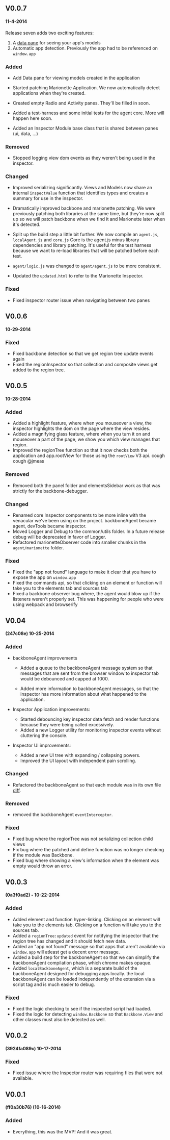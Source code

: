 ## V0.0.7
#### 11-4-2014

Release seven adds two exciting features:
1. A [data pane](http://cl.ly/YLgM) for seeing your app's models
2. Automatic app detection. Previously the app had to be referenced on `window.app`

### Added
+ Add Data pane for viewing models created in the application

+ Started patching Marionette Application.
  We now automatically detect applications when they're created.

+ Created empty Radio and Activity panes. They'll be filled in soon.

+ Added a test-harness and some initial tests for the agent core. More will
happen here soon.

+ Added an Inspector Module base class that is shared between panes (ui, data, ...)

### Removed
+ Stopped logging view dom events as they weren't being used in the inspector.

### Changed
+ Improved serializing significantly.
  Views and Models now share an internal `inspectValue` function that identifies
  types and creates a summary for use in the inspector.

+ Dramatically improved backbone and marionette patching.
  We were previously patching both libraries at the same time, but they're now
  split up so we will patch backbone when we find it and Marionette later when it's detected.

+ Split up the build step a little bit further. We now compile an `agent.js`, `localAgent.js` and `core.js`
  Core is the agent.js minus library dependencies and library patching.
  It's useful for the test harness because we want to re-load libraries that will be patched before each test.

+ `agent/logic.js` was changed to `agent/agent.js` to be more consistent.

+ Updated the `updated.html` to refer to the Marionette Inspector.


### Fixed
+ Fixed inspector router issue when navigating between two panes


## V0.0.6
#### 10-29-2014

### Fixed
  + Fixed backbone detection so that we get region tree update events again
  + Fixed the regionInspector so that collection and composite views get added to the region tree.

## V0.0.5
#### 10-28-2014


### Added
  + Added a highlight feature, where when you mouseover a view, the inspector highlights the dom on the page where the view resides.
  + Added a magnifying glass feature, where when you turn it on and mouseover a part of the page, we show you which view manages that region.
  + Improved the regionTree function so that it now checks both the application and app.rootView for those using the `rootView` V3 api. cough cough @jmeas

### Removed
  + Removed both the panel folder and elementsSidebar work as that was strictly for the backbone-debugger.

### Changed
  + Renamed core Inspector components to be more inline with the venacular we've been using on the project. backboneAgent became agent, devTools became inspector.
  + Moved Logger and Debug to the common/utils folder. In a future release debug will be deprecated in favor of Logger.
  + Refactored marionetteObserver code into smaller chunks in the `agent/marionette` folder.

### Fixed
  + Fixed the "app not found" language to make it clear that you have to expose the app on `window.app`
  + Fixed the commands api, so that clicking on an element or function will take you to the elements tab and sources tab
  + Fixed a backbone observer bug where, the agent would blow up if the listeners weren't properly set. This was happening for people who were using webpack and browserify


## V0.04
#### (247c08e) 10-25-2014

### Added


+ backboneAgent improvements
  + Added a queue to the backboneAgent message system so that messages that are sent from the browser window to inspector tab would be debounced and capped at 1000.

  + Added more information to backboneAgent messages, so that the inspector has more information about what happened to the application.


+ Inspector Application improvements:
  + Started debouncing key inspector data fetch and render functions because they were being called excessively.
  + Added a new Logger utility for monitoring inspector events without cluttering the console.


+ Inspector UI improvements:
  + Added a new UI tree with expanding / collapsing powers.
  + Improved the UI layout with independent pain scrolling.

### Changed
+ Refactored the backboneAgent so that each module was in its own file [diff](https://gist.github.com/jasonLaster/8cee8a0564c1bdeabb43).


### Removed
+ removed the backboneAgent `eventInterceptor`.

### Fixed
+ Fixed bug where the regionTree was not serializing  collection child views
+ Fix bug where the patched amd define function was no longer checking if the module was Backbone.
+ Fixed bug where showing a view's information when the element was empty would throw an error.

## V0.0.3
#### (0a3f0ad2) - 10-22-2014

### Added
+ Added element and function hyper-linking. Clicking on an element will take you to the elements tab. Clicking on a function will take you to the sources tab.
+ Added a `regionTree:updated` event for notifying the inspector that the region tree has changed and it should fetch new data.
+ Added an "app not found" message so that apps that aren't available via `window.app` will atleast get a decent error message.
+ Added a build step for the backboneAgent so that we can simplify the backboneAgent compilation phase, which chrome makes opaque.
+ Added `localBackboneAgent`, which is a separate build of the backboneAgent designed for debugging apps locally. the local backboneAgent can be loaded independently of the extension via a script tag and is much easier to debug.

### Fixed
+ Fixed the logic checking to see if the inspected script had loaded.
+ Fixed the logic for detecting `window.Backbone` so that `Backbone.View` and other classes must also be detected as well.

## V0.0.2
#### (3924fa089c) 10-17-2014

### Fixed
+ Fixed issue where the Inspector router was requiring files that were not available.



## V0.0.1
#### (ff0a30b76) (10-16-2014)

### Added
+ Everything, this was the MVP! And it was great.
